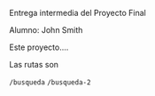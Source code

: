 Entrega intermedia del Proyecto Final


Alumno: John Smith

Este proyecto....


Las rutas son

`/busqueda`
`/busqueda-2`